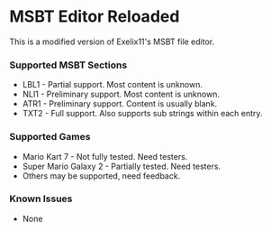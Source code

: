 # MSBT Editor Reloaded
This is a modified version of Exelix11's MSBT file editor.

### Supported MSBT Sections
* LBL1 - Partial support. Most content is unknown.
* NLI1 - Preliminary support. Most content is unknown.
* ATR1 - Preliminary support. Content is usually blank.
* TXT2 - Full support. Also supports sub strings within each entry.

### Supported Games
* Mario Kart 7 - Not fully tested. Need testers.
* Super Mario Galaxy 2 - Partially tested. Need testers.
* Others may be supported, need feedback.
 
### Known Issues
* None
